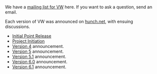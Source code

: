 We have a <a href="http://tech.groups.yahoo.com/group/vowpal_wabbit/">mailing list for VW</a> here.  If you want to ask a question, send an email.

Each version of VW was announced on <a href="http://hunch.net">hunch.net</a>, with ensuing discussions.  

* <a href="http://hunch.net/?p=309">Initial Point Release</a>
* <a href="http://hunch.net/?p=859">Project Initiation</a>
* <a href="http://hunch.net/?p=1068">Version 4</a> announcement.
* <a href="http://hunch.net/?p=1594">Version 5</a> announcement.
* <a href="http://hunch.net/?p=1739">Version 5.1</a> announcement.
* <a href="http://hunch.net/?p=1917">Version 6.0</a> announcement.
* <a href="http://hunch.net/?p=2159">Version 6.1</a> announcement.
